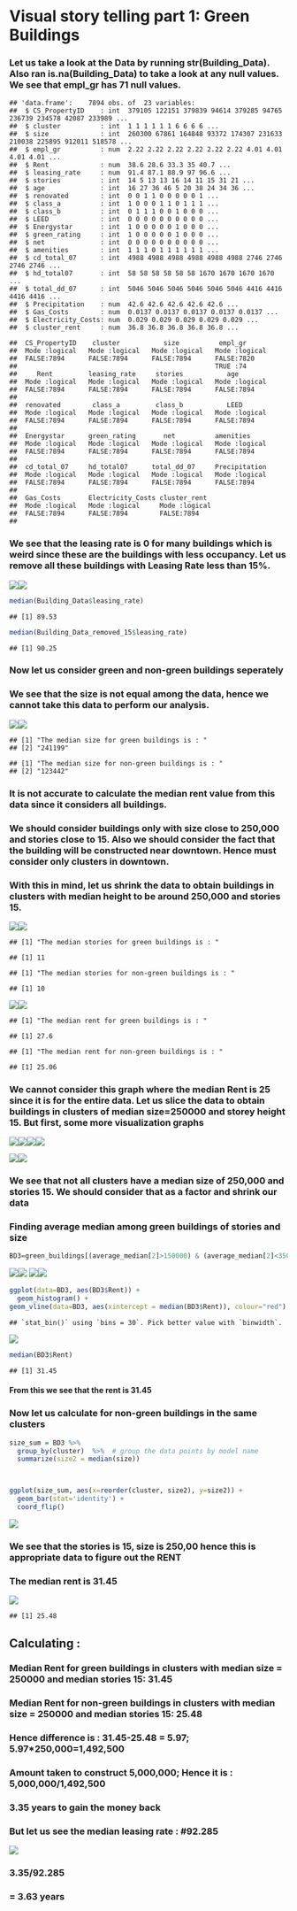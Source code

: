 Visual story telling part 1: Green Buildings
================

### Let us take a look at the Data by running str(Building\_Data). Also ran is.na(Building\_Data) to take a look at any null values. We see that empl\_gr has 71 null values.

    ## 'data.frame':    7894 obs. of  23 variables:
    ##  $ CS_PropertyID    : int  379105 122151 379839 94614 379285 94765 236739 234578 42087 233989 ...
    ##  $ cluster          : int  1 1 1 1 1 1 6 6 6 6 ...
    ##  $ size             : int  260300 67861 164848 93372 174307 231633 210038 225895 912011 518578 ...
    ##  $ empl_gr          : num  2.22 2.22 2.22 2.22 2.22 2.22 4.01 4.01 4.01 4.01 ...
    ##  $ Rent             : num  38.6 28.6 33.3 35 40.7 ...
    ##  $ leasing_rate     : num  91.4 87.1 88.9 97 96.6 ...
    ##  $ stories          : int  14 5 13 13 16 14 11 15 31 21 ...
    ##  $ age              : int  16 27 36 46 5 20 38 24 34 36 ...
    ##  $ renovated        : int  0 0 1 1 0 0 0 0 0 1 ...
    ##  $ class_a          : int  1 0 0 0 1 1 0 1 1 1 ...
    ##  $ class_b          : int  0 1 1 1 0 0 1 0 0 0 ...
    ##  $ LEED             : int  0 0 0 0 0 0 0 0 0 0 ...
    ##  $ Energystar       : int  1 0 0 0 0 0 1 0 0 0 ...
    ##  $ green_rating     : int  1 0 0 0 0 0 1 0 0 0 ...
    ##  $ net              : int  0 0 0 0 0 0 0 0 0 0 ...
    ##  $ amenities        : int  1 1 1 0 1 1 1 1 1 1 ...
    ##  $ cd_total_07      : int  4988 4988 4988 4988 4988 4988 2746 2746 2746 2746 ...
    ##  $ hd_total07       : int  58 58 58 58 58 58 1670 1670 1670 1670 ...
    ##  $ total_dd_07      : int  5046 5046 5046 5046 5046 5046 4416 4416 4416 4416 ...
    ##  $ Precipitation    : num  42.6 42.6 42.6 42.6 42.6 ...
    ##  $ Gas_Costs        : num  0.0137 0.0137 0.0137 0.0137 0.0137 ...
    ##  $ Electricity_Costs: num  0.029 0.029 0.029 0.029 0.029 ...
    ##  $ cluster_rent     : num  36.8 36.8 36.8 36.8 36.8 ...

    ##  CS_PropertyID    cluster           size          empl_gr       
    ##  Mode :logical   Mode :logical   Mode :logical   Mode :logical  
    ##  FALSE:7894      FALSE:7894      FALSE:7894      FALSE:7820     
    ##                                                  TRUE :74       
    ##     Rent         leasing_rate     stories           age         
    ##  Mode :logical   Mode :logical   Mode :logical   Mode :logical  
    ##  FALSE:7894      FALSE:7894      FALSE:7894      FALSE:7894     
    ##                                                                 
    ##  renovated        class_a         class_b           LEED        
    ##  Mode :logical   Mode :logical   Mode :logical   Mode :logical  
    ##  FALSE:7894      FALSE:7894      FALSE:7894      FALSE:7894     
    ##                                                                 
    ##  Energystar      green_rating       net          amenities      
    ##  Mode :logical   Mode :logical   Mode :logical   Mode :logical  
    ##  FALSE:7894      FALSE:7894      FALSE:7894      FALSE:7894     
    ##                                                                 
    ##  cd_total_07     hd_total07      total_dd_07     Precipitation  
    ##  Mode :logical   Mode :logical   Mode :logical   Mode :logical  
    ##  FALSE:7894      FALSE:7894      FALSE:7894      FALSE:7894     
    ##                                                                 
    ##  Gas_Costs       Electricity_Costs cluster_rent   
    ##  Mode :logical   Mode :logical     Mode :logical  
    ##  FALSE:7894      FALSE:7894        FALSE:7894     
    ## 

### We see that the leasing rate is 0 for many buildings which is weird since these are the buildings with less occupancy. Let us remove all these buildings with Leasing Rate less than 15%.

![](Green_Buildings_files/figure-gfm/unnamed-chunk-3-1.png)<!-- -->![](Green_Buildings_files/figure-gfm/unnamed-chunk-3-2.png)<!-- -->

``` r
median(Building_Data$leasing_rate)
```

    ## [1] 89.53

``` r
median(Building_Data_removed_15$leasing_rate)
```

    ## [1] 90.25

### Now let us consider green and non-green buildings seperately

### We see that the size is not equal among the data, hence we cannot take this data to perform our analysis.

![](Green_Buildings_files/figure-gfm/unnamed-chunk-6-1.png)<!-- -->![](Green_Buildings_files/figure-gfm/unnamed-chunk-6-2.png)<!-- -->

    ## [1] "The median size for green buildings is : "
    ## [2] "241199"

    ## [1] "The median size for non-green buildings is : "
    ## [2] "123442"

### It is not accurate to calculate the median rent value from this data since it considers all buildings.

### We should consider buildings only with size close to 250,000 and stories close to 15. Also we should consider the fact that the building will be constructed near downtown. Hence must consider only clusters in downtown.

### With this in mind, let us shrink the data to obtain buildings in clusters with median height to be around 250,000 and stories 15.

![](Green_Buildings_files/figure-gfm/unnamed-chunk-7-1.png)<!-- -->![](Green_Buildings_files/figure-gfm/unnamed-chunk-7-2.png)<!-- -->

    ## [1] "The median stories for green buildings is : "

    ## [1] 11

    ## [1] "The median stories for non-green buildings is : "

    ## [1] 10

![](Green_Buildings_files/figure-gfm/unnamed-chunk-8-1.png)<!-- -->![](Green_Buildings_files/figure-gfm/unnamed-chunk-8-2.png)<!-- -->

    ## [1] "The median rent for green buildings is : "

    ## [1] 27.6

    ## [1] "The median rent for non-green buildings is : "

    ## [1] 25.06

### We cannot consider this graph where the median Rent is 25 since it is for the entire data. Let us slice the data to obtain buildings in clusters of median size=250000 and storey height 15. But first, some more visualization graphs

![](Green_Buildings_files/figure-gfm/unnamed-chunk-9-1.png)<!-- -->![](Green_Buildings_files/figure-gfm/unnamed-chunk-9-2.png)<!-- -->![](Green_Buildings_files/figure-gfm/unnamed-chunk-9-3.png)<!-- -->![](Green_Buildings_files/figure-gfm/unnamed-chunk-9-4.png)<!-- -->

![](Green_Buildings_files/figure-gfm/unnamed-chunk-10-1.png)<!-- -->![](Green_Buildings_files/figure-gfm/unnamed-chunk-10-2.png)<!-- -->

### We see that not all clusters have a median size of 250,000 and stories 15. We should consider that as a factor and shrink our data

### Finding average median among green buildings of stories and size

``` r
BD3=green_buildings[(average_median[2]>150000) & (average_median[2]<350000) & (average_median_stories[2]>11) & (average_median_stories[2]<30), ] 
```

![](Green_Buildings_files/figure-gfm/unnamed-chunk-13-1.png)<!-- -->![](Green_Buildings_files/figure-gfm/unnamed-chunk-13-2.png)<!-- -->
![](Green_Buildings_files/figure-gfm/unnamed-chunk-14-1.png)<!-- -->![](Green_Buildings_files/figure-gfm/unnamed-chunk-14-2.png)<!-- -->

``` r
ggplot(data=BD3, aes(BD3$Rent)) + 
  geom_histogram() +
geom_vline(data=BD3, aes(xintercept = median(BD3$Rent)), colour="red") 
```

    ## `stat_bin()` using `bins = 30`. Pick better value with `binwidth`.

![](Green_Buildings_files/figure-gfm/unnamed-chunk-15-1.png)<!-- -->

``` r
median(BD3$Rent)
```

    ## [1] 31.45

#### From this we see that the rent is 31.45

### Now let us calculate for non-green buildings in the same clusters

``` r
size_sum = BD3 %>%
  group_by(cluster)  %>%  # group the data points by model name
  summarize(size2 = median(size))  



ggplot(size_sum, aes(x=reorder(cluster, size2), y=size2)) + 
  geom_bar(stat='identity') + 
  coord_flip()
```

![](Green_Buildings_files/figure-gfm/unnamed-chunk-16-1.png)<!-- -->

### We see that the stories is 15, size is 250,00 hence this is appropriate data to figure out the RENT

### The median rent is 31.45

![](Green_Buildings_files/figure-gfm/unnamed-chunk-18-1.png)<!-- -->

    ## [1] 25.48

## Calculating :

### Median Rent for green buildings in clusters with median size = 250000 and median stories 15: 31.45

### Median Rent for non-green buildings in clusters with median size = 250000 and median stories 15: 25.48

### Hence difference is : 31.45-25.48 = 5.97; 5.97\*250,000=1,492,500

### Amount taken to construct 5,000,000; Hence it is : 5,000,000/1,492,500

### **3.35 years to gain the money back**

### But let us see the median leasing rate : \#92.285

![](Green_Buildings_files/figure-gfm/unnamed-chunk-19-1.png)<!-- -->

### 3.35/92.285

### \= 3.63 years

